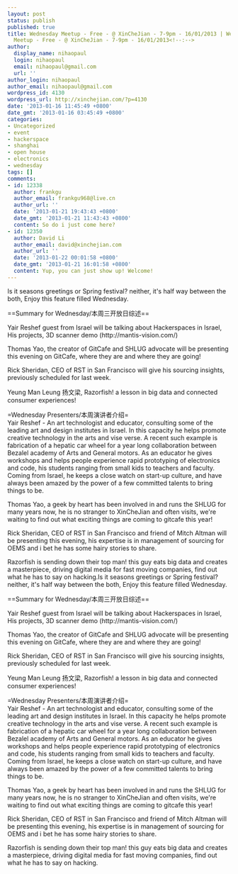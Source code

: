 ```yaml
---
layout: post
status: publish
published: true
title: Wednesday Meetup - Free - @ XinCheJian - 7-9pm - 16/01/2013 | Wednesday
  Meetup - Free - @ XinCheJian - 7-9pm - 16/01/2013<!--:-->
author:
  display_name: nihaopaul
  login: nihaopaul
  email: nihaopaul@gmail.com
  url: ''
author_login: nihaopaul
author_email: nihaopaul@gmail.com
wordpress_id: 4130
wordpress_url: http://xinchejian.com/?p=4130
date: '2013-01-16 11:45:49 +0800'
date_gmt: '2013-01-16 03:45:49 +0800'
categories:
- Uncategorized
- event
- hackerspace
- shanghai
- open house
- electronics
- wednesday
tags: []
comments:
- id: 12338
  author: frankgu
  author_email: frankgu968@live.cn
  author_url: ''
  date: '2013-01-21 19:43:43 +0800'
  date_gmt: '2013-01-21 11:43:43 +0800'
  content: So do i just come here?
- id: 12350
  author: David Li
  author_email: david@xinchejian.com
  author_url: ''
  date: '2013-01-22 00:01:58 +0800'
  date_gmt: '2013-01-21 16:01:58 +0800'
  content: Yup, you can just show up! Welcome!
---
```

<p><!--:en-->Is it seasons greetings or Spring festival? neither, it's half way between the both, Enjoy this feature filled Wednesday.</p>
<p>==Summary for Wednesday/本周三开放日综述== </p>
<p>Yair Reshef guest from Israel will be talking about Hackerspaces in Israel, His projects, 3D scanner demo (http://mantis-vision.com/)</p>
<p>Thomas Yao, the creator of GitCafe and SHLUG advocate will be presenting this evening on GitCafe, where they are and where they are going!</p>
<p>Rick Sheridan, CEO of RST in San Francisco will give his sourcing insights, previously scheduled for last week.</p>
<p>Yeung Man Leung 扬文梁, Razorfish! a lesson in big data and connected consumer experiences!</p>
<p>=Wednesday Presenters/本周演讲者介绍=<br />
Yair Reshef - An art technologist and educator, consulting some of the leading art and design institutes in Israel. In this capacity he helps promote creative technology in the arts and vise verse. A recent such example is fabrication of a hepatic car wheel for a year long collaboration between Bezalel academy of Arts and General motors. As an educator he gives workshops and helps people experience rapid prototyping of electronics and code, his students ranging from small kids to teachers and faculty. Coming from Israel, he keeps a close watch on start-up culture, and have always been amazed by the power of a few committed talents to bring things to be.</p>
<p>Thomas Yao, a geek by heart has been involved in and runs the SHLUG for many years now, he is no stranger to XinCheJian and often visits, we're waiting to find out what exciting things are coming to gitcafe this year!</p>
<p>Rick Sheridan, CEO of RST in San Francisco and friend of Mitch Altman will be presenting this evening, his expertise is in management of sourcing for OEMS and i bet he has some hairy stories to share.</p>
<p>Razorfish is sending down their top man! this guy eats big data and creates a masterpiece, driving digital media for fast moving companies, find out what he has to say on hacking.<!--:--><!--:zh-->Is it seasons greetings or Spring festival? neither, it's half way between the both, Enjoy this feature filled Wednesday.</p>
<p>==Summary for Wednesday/本周三开放日综述== </p>
<p>Yair Reshef guest from Israel will be talking about Hackerspaces in Israel, His projects, 3D scanner demo (http://mantis-vision.com/)</p>
<p>Thomas Yao, the creator of GitCafe and SHLUG advocate will be presenting this evening on GitCafe, where they are and where they are going!</p>
<p>Rick Sheridan, CEO of RST in San Francisco will give his sourcing insights, previously scheduled for last week.</p>
<p>Yeung Man Leung 扬文梁, Razorfish! a lesson in big data and connected consumer experiences!</p>
<p>=Wednesday Presenters/本周演讲者介绍=<br />
Yair Reshef - An art technologist and educator, consulting some of the leading art and design institutes in Israel. In this capacity he helps promote creative technology in the arts and vise verse. A recent such example is fabrication of a hepatic car wheel for a year long collaboration between Bezalel academy of Arts and General motors. As an educator he gives workshops and helps people experience rapid prototyping of electronics and code, his students ranging from small kids to teachers and faculty. Coming from Israel, he keeps a close watch on start-up culture, and have always been amazed by the power of a few committed talents to bring things to be.</p>
<p>Thomas Yao, a geek by heart has been involved in and runs the SHLUG for many years now, he is no stranger to XinCheJian and often visits, we're waiting to find out what exciting things are coming to gitcafe this year!</p>
<p>Rick Sheridan, CEO of RST in San Francisco and friend of Mitch Altman will be presenting this evening, his expertise is in management of sourcing for OEMS and i bet he has some hairy stories to share.</p>
<p>Razorfish is sending down their top man! this guy eats big data and creates a masterpiece, driving digital media for fast moving companies, find out what he has to say on hacking.<!--:--></p>
